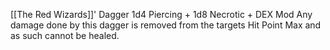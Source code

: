 [[The Red Wizards]]' Dagger
1d4 Piercing + 1d8 Necrotic + DEX Mod
Any damage done by this dagger is removed from the targets Hit Point Max and as such cannot be healed.